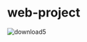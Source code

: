 # web-project

![download5](https://github.com/mdlihan/web-project/assets/147899596/67a62500-dd4f-49fd-a9b8-38acb08a0354)
